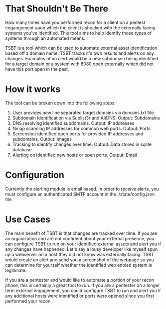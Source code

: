 # That Shouldn't Be There
How many times have you performed recon for a client on a pentest engangement upon which the client is shocked with the externally facing systems you've identified. This tool aims to help identify those types of systems through an automated means.

TSBT is a tool which can be used to automate external asset identification based off a domain name. 
TSBT tracks it's own results and alerts on any changes. Examples of an alert would be a new subdomain being
identified for a target domain or a system with 8080 open externally which did not have this port open in the past.

# How it works
The tool can be broken down into the following steps:

1. User provides new line separated target domains via domains.txt file.
2. Subdomain identification via Sublist3r and AltDNS. Output: Subdomains
3. DNS resolving identified subdomains. Output: IP addresses
4. Nmap scanning IP addresses for common web ports. Output: Ports
5. Screenshot identified open ports for provided IP addresses and subdomains. Output: Images
6. Tracking to identify changes over time. Output: Data stored in sqlite database
7. Alerting on identified new hosts or open ports. Output: Email

# Configuration
Currently the alerting module is email based. In order to receive alerts, you must configure an authenticated SMTP account in the ./state/config.json file.

# Use Cases
The main benefit of TSBT is that changes are tracked over time. If you are an organization and are not confident about your external presence, you can configure TSBT to run on your identified external assets and alert you if any changes have happened. Let's say a lousy developer like myself spun up a webserver on a host they did not know was externally facing. TSBT would create an alert and send you a screenshot of the webpage so you can determine for yourself whether the identified web enbled system is legitimate.

If you are a pentester and would like to automate a portion of your recon phase, this is certainly a great tool to run. If you are a pentester on a longer term external engagement, you could configure TSBT to run and alert you if any additional hosts were identified or ports were opened since you first performed your recon.
